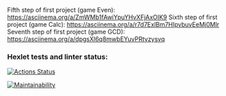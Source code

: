
Fifth step of first project (game Even): https://asciinema.org/a/ZmWMb1fAwiYpuYHvXFjAxOIK9
Sixth step of first project (game Calc): https://asciinema.org/a/r7d7ExlBm7HIpvbuvEeMj0Mlr
Seventh step of first project (game GCD): https://asciinema.org/a/dpgsXl6q8mwbEYuvPRtyzysvq





### Hexlet tests and linter status:
[![Actions Status](https://github.com/xushaha/java-project-61/workflows/hexlet-check/badge.svg)](https://github.com/xushaha/java-project-61/actions)

[![Maintainability](https://api.codeclimate.com/v1/badges/179ef48684f559c34eda/maintainability)](https://codeclimate.com/github/xushaha/java-project-61/maintainability)
